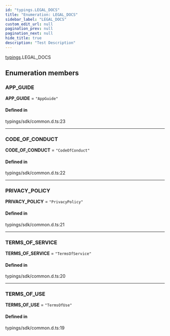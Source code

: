 ```yaml
---
id: "typings.LEGAL_DOCS"
title: "Enumeration: LEGAL_DOCS"
sidebar_label: "LEGAL_DOCS"
custom_edit_url: null
pagination_prev: null
pagination_next: null
hide_title: true
description: "Test Description"
---
```


[typings](../namespaces/typings.md).LEGAL_DOCS

## Enumeration members

### APP\_GUIDE

 **APP\_GUIDE** = `"AppGuide"`

#### Defined in

typings/sdk/common.d.ts:23

___

### CODE\_OF\_CONDUCT

 **CODE\_OF\_CONDUCT** = `"CodeOfConduct"`

#### Defined in

typings/sdk/common.d.ts:22

___

### PRIVACY\_POLICY

 **PRIVACY\_POLICY** = `"PrivacyPolicy"`

#### Defined in

typings/sdk/common.d.ts:21

___

### TERMS\_OF\_SERVICE

 **TERMS\_OF\_SERVICE** = `"TermsOfService"`

#### Defined in

typings/sdk/common.d.ts:20

___

### TERMS\_OF\_USE

 **TERMS\_OF\_USE** = `"TermsOfUse"`

#### Defined in

typings/sdk/common.d.ts:19
